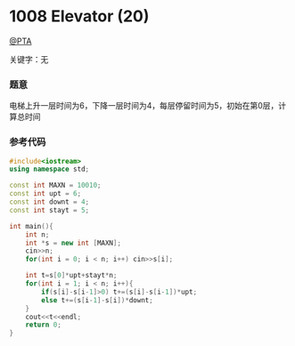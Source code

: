 # 1008 Elevator (20)

[@PTA](https://pintia.cn/problem-sets/994805342720868352/problems/994805511923286016)

关键字：无

### 题意  
电梯上升一层时间为6，下降一层时间为4，每层停留时间为5，初始在第0层，计算总时间

### 参考代码
```C++
#include<iostream>
using namespace std;

const int MAXN = 10010;
const int upt = 6;
const int downt = 4;
const int stayt = 5; 

int main(){
    int n;
    int *s = new int [MAXN];
    cin>>n;
    for(int i = 0; i < n; i++) cin>>s[i];

    int t=s[0]*upt+stayt*n;
    for(int i = 1; i < n; i++){
        if(s[i]-s[i-1]>0) t+=(s[i]-s[i-1])*upt;
        else t+=(s[i-1]-s[i])*downt;
    }
    cout<<t<<endl;
    return 0;
}
```